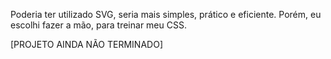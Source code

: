 Poderia ter utilizado SVG, seria mais simples, prático e eficiente. Porém, eu escolhi fazer a mão, para treinar meu CSS. 

[PROJETO AINDA NÃO TERMINADO]
